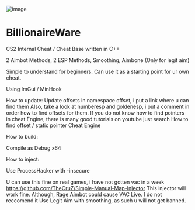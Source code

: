 ![image](https://github.com/user-attachments/assets/39377255-9e1e-48d4-9bc5-6566c0317629)


# BillionaireWare

CS2 Internal Cheat / Cheat Base written in C++

2 Aimbot Methods, 2 ESP Methods, Smoothing, Aimbone (Only for legit aim)

Simple to understand for beginners. Can use it as a starting point for ur own cheat.

Using ImGui / MinHook

How to update:
Update offsets in namespace offset, i put a link where u can find them
Also, take a look at numberesp and goldenesp, i put a comment in order how to find offsets for them.
If you do not know how to find pointers in cheat Engine, there is many good tutorials on youtube just search How to find offset / static pointer Cheat Engine

How to build:

Compile as Debug x64

How to inject:

Use ProcessHacker with -insecure

U can use this fine on real games, i have not gotten vac in a week
https://github.com/TheCruZ/Simple-Manual-Map-Injector
This injector will work fine.
Although, Rage Aimbot could cause VAC Live. I do not reccomend it
Use Legit Aim with smoothing, as such u will not get banned.
